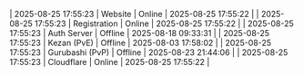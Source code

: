 | 2025-08-25 17:55:23 | Website | Online | 2025-08-25 17:55:22 |
| 2025-08-25 17:55:23 | Registration | Online | 2025-08-25 17:55:22 |
| 2025-08-25 17:55:23 | Auth Server | Offline | 2025-08-18 09:33:31 |
| 2025-08-25 17:55:23 | Kezan (PvE) | Offline | 2025-08-03 17:58:02 |
| 2025-08-25 17:55:23 | Gurubashi (PvP) | Offline | 2025-08-23 21:44:06 |
| 2025-08-25 17:55:23 | Cloudflare | Online | 2025-08-25 17:55:22 |
